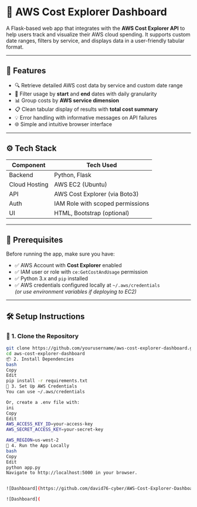 # 💸 AWS Cost Explorer Dashboard

A Flask-based web app that integrates with the **AWS Cost Explorer API** to help users track and visualize their AWS cloud spending. It supports custom date ranges, filters by service, and displays data in a user-friendly tabular format.

---

## 🚀 Features

- 🔍 Retrieve detailed AWS cost data by service and custom date range
- 📅 Filter usage by **start** and **end** dates with daily granularity
- 📊 Group costs by **AWS service dimension**
- 📋 Clean tabular display of results with **total cost summary**
- 💡 Error handling with informative messages on API failures
- 🌐 Simple and intuitive browser interface

---

## ⚙️ Tech Stack

| Component     | Tech Used                        |
|---------------|----------------------------------|
| Backend       | Python, Flask                    |
| Cloud Hosting | AWS EC2 (Ubuntu)                 |
| API           | AWS Cost Explorer (via Boto3)    |
| Auth          | IAM Role with scoped permissions |
| UI            | HTML, Bootstrap (optional)       |

---

## 🧰 Prerequisites

Before running the app, make sure you have:

- ✅ AWS Account with **Cost Explorer** enabled
- ✅ IAM user or role with `ce:GetCostAndUsage` permission
- ✅ Python 3.x and `pip` installed
- ✅ AWS credentials configured locally at `~/.aws/credentials`  
  *(or use environment variables if deploying to EC2)*

---

## 🛠️ Setup Instructions

### 🔧 1. Clone the Repository

```bash
git clone https://github.com/yourusername/aws-cost-explorer-dashboard.git
cd aws-cost-explorer-dashboard
📦 2. Install Dependencies
bash
Copy
Edit
pip install -r requirements.txt
🔐 3. Set Up AWS Credentials
You can use ~/.aws/credentials

Or, create a .env file with:
ini
Copy
Edit
AWS_ACCESS_KEY_ID=your-access-key
AWS_SECRET_ACCESS_KEY=your-secret-key

AWS_REGION=us-west-2
🧪 4. Run the App Locally
bash
Copy
Edit
python app.py
Navigate to http://localhost:5000 in your browser.


![Dashboard](https://github.com/david76-cyber/AWS-Cost-Explorer-Dashboard/raw/main/screenshots/IAM.png)

![Dashboard](
